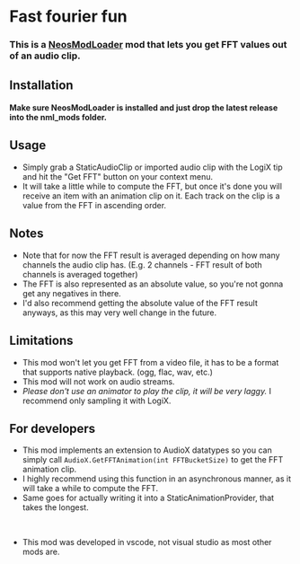 # Fast fourier fun

### This is a [NeosModLoader](https://github.com/zkxs/NeosModLoader) mod that lets you get FFT values out of an audio clip.



## Installation

#### Make sure NeosModLoader is installed and just drop the latest release into the nml_mods folder.

## Usage

- Simply grab a StaticAudioClip or imported audio clip with the LogiX tip and hit the "Get FFT" button on your context menu.
- It will take a little while to compute the FFT, but once it's done you will receive an item with an animation clip on it. Each track on the clip is a value from the FFT in ascending order. 

## Notes

- Note that for now the FFT result is averaged depending on how many channels the audio clip has. (E.g. 2 channels - FFT result of both channels is averaged together)
- The FFT is also represented as an absolute value, so you're not gonna get any negatives in there.
- I'd also recommend getting the absolute value of the FFT result anyways, as this may very well change in the future.
## Limitations
- This mod won't let you get FFT from a video file, it has to be a format that supports native playback. (ogg, flac, wav, etc.)
- This mod will not work on audio streams.
- *Please don't use an animator to play the clip, it will be very laggy.* I recommend only sampling it with LogiX.


## For developers
- This mod implements an extension to AudioX datatypes so you can simply call `AudioX.GetFFTAnimation(int FFTBucketSize)` to get the FFT animation clip.
- I highly recommend using this function in an asynchronous manner, as it will take a while to compute the FFT.
- Same goes for actually writing it into a StaticAnimationProvider, that takes the longest.
<p>&nbsp;</p>

- This mod was developed in vscode, not visual studio as most other mods are.